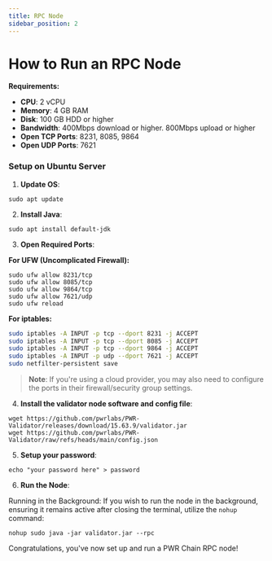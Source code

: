 ```yaml
---
title: RPC Node
sidebar_position: 2
---
```


# How to Run an RPC Node

**Requirements:**

- **CPU**: 2 vCPU
- **Memory**: 4 GB RAM  
- **Disk**: 100 GB HDD or higher
- **Bandwidth**: 400Mbps download or higher. 800Mbps upload or higher
- **Open TCP Ports**: 8231, 8085, 9864
- **Open UDP Ports**: 7621

### Setup on Ubuntu Server

1. **Update OS**:

```shell
sudo apt update
```

2. **Install Java**:

```shell
sudo apt install default-jdk
```

3. **Open Required Ports**:

**For UFW (Uncomplicated Firewall):**

```shell
sudo ufw allow 8231/tcp
sudo ufw allow 8085/tcp
sudo ufw allow 9864/tcp
sudo ufw allow 7621/udp
sudo ufw reload
```

**For iptables:**

```bash
sudo iptables -A INPUT -p tcp --dport 8231 -j ACCEPT
sudo iptables -A INPUT -p tcp --dport 8085 -j ACCEPT
sudo iptables -A INPUT -p tcp --dport 9864 -j ACCEPT
sudo iptables -A INPUT -p udp --dport 7621 -j ACCEPT
sudo netfilter-persistent save
```

> **Note**: If you're using a cloud provider, you may also need to configure the ports in their firewall/security group settings.

4. **Install the validator node software and config file**:

```shell
wget https://github.com/pwrlabs/PWR-Validator/releases/download/15.63.9/validator.jar
wget https://github.com/pwrlabs/PWR-Validator/raw/refs/heads/main/config.json
```

5. **Setup your password**:

```shell
echo "your password here" > password
```

6. **Run the Node**:

Running in the Background: If you wish to run the node in the background, ensuring it remains active after closing the terminal, utilize the `nohup` command:

```shell
nohup sudo java -jar validator.jar --rpc
```

Congratulations, you've now set up and run a PWR Chain RPC node!
